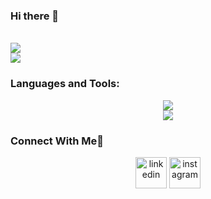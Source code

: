 ### Hi there 👋
<br>
<picture>
    <source
        srcset="https://github-readme-stats.vercel.app/api?username=ChrisEddo&show_icons=true&theme=radical"
        media="(prefers-color-scheme: dark)"
    />
    <source
        srcset="https://github-readme-stats.vercel.app/api?username=ChrisEddo&show_icons=true"
        media="(prefers-color-scheme: light), (prefers-color-scheme: no-preference)"
    />
    <img src="https://github-readme-stats.vercel.app/api?username=ChrisEddo&show_icons=true" />
</picture>
<br>
<img src=https://github-readme-stats.vercel.app/api/top-langs/?username=ChrisEddo&theme=blue-green/>
<h3 align="left">Languages and Tools:</h3>
<p align="center">
    <a href="https://skillicons.dev">
        <img src="https://skillicons.dev/icons?i=js,html,css,java,git,github,r,py" />
    </a>
    <br>
    <a href="https://skillicons.dev">
        <img src="https://skillicons.dev/icons?i=eclipse,figma,mysql,matlab,vscode,autocad,discord" />
    </a>
</p>

<h3 align="left">Connect With Me🤝</h3>
<p align="center">
    <a href="https://www.linkedin.com/in/ing-geo-christian/" target="blank"><img align="center" src="https://user-images.githubusercontent.com/88904952/234979284-68c11d7f-1acc-4f0c-ac78-044e1037d7b0.png" alt="linkedin" height="50" width="50" /></a>
    <a href="https://www.instagram.com/chriseddo1/" target="blank"><img align="center" src="https://user-images.githubusercontent.com/88904952/234981169-2dd1e58f-4b7e-468c-8213-034ba62156c3.png" alt="instagram" height="50" width="50" /></a>
    </p>
